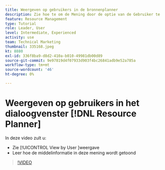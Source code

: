 ```yaml
---
title: Weergeven op gebruikers in de bronnenplanner
description: Zie hoe te om de Mening door de optie van de Gebruiker te gebruiken en hoe de middelinformatie in deze mening wordt getoond.
feature: Resource Management
type: Tutorial
role: Leader, User
level: Intermediate, Experienced
activity: use
team: Technical Marketing
thumbnail: 335168.jpeg
kt: 8880
exl-id: 336f8ba9-d8d2-410a-b010-49981db00d89
source-git-commit: 9e97819d4f07933d903f4bc26841adb9e52a785a
workflow-type: tm+mt
source-wordcount: '46'
ht-degree: 0%

---
```


# Weergeven op gebruikers in het dialoogvenster [!DNL Resource Planner]

In deze video zult u:

* Zie [!UICONTROL View by User ]weergave
* Leer hoe de middelinformatie in deze mening wordt getoond


>[!VIDEO](https://video.tv.adobe.com/v/335168/?quality=12)
